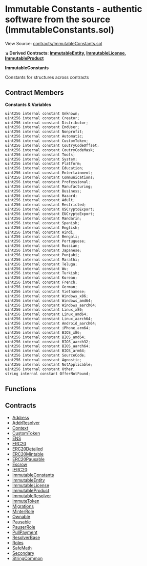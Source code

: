 # Immutable Constants - authentic software from the source (ImmutableConstants.sol)

View Source: [contracts/ImmutableConstants.sol](../contracts/ImmutableConstants.sol)

**↘ Derived Contracts: [ImmutableEntity](ImmutableEntity.md), [ImmutableLicense](ImmutableLicense.md), [ImmutableProduct](ImmutableProduct.md)**

**ImmutableConstants**

Constants for structures across contracts

## Contract Members
**Constants & Variables**

```js
uint256 internal constant Unknown;
uint256 internal constant Creator;
uint256 internal constant Distributor;
uint256 internal constant EndUser;
uint256 internal constant Nonprofit;
uint256 internal constant Automatic;
uint256 internal constant CustomToken;
uint256 internal constant CoutryCodeOffset;
uint256 internal constant CoutryCodeMask;
uint256 internal constant Tools;
uint256 internal constant System;
uint256 internal constant Platform;
uint256 internal constant Education;
uint256 internal constant Entertainment;
uint256 internal constant Communications;
uint256 internal constant Professional;
uint256 internal constant Manufacturing;
uint256 internal constant Business;
uint256 internal constant Hazard;
uint256 internal constant Adult;
uint256 internal constant Restricted;
uint256 internal constant USCryptoExport;
uint256 internal constant EUCryptoExport;
uint256 internal constant Mandarin;
uint256 internal constant Spanish;
uint256 internal constant English;
uint256 internal constant Hindi;
uint256 internal constant Bengali;
uint256 internal constant Portuguese;
uint256 internal constant Russian;
uint256 internal constant Japanese;
uint256 internal constant Punjabi;
uint256 internal constant Marathi;
uint256 internal constant Teluga;
uint256 internal constant Wu;
uint256 internal constant Turkish;
uint256 internal constant Korean;
uint256 internal constant French;
uint256 internal constant German;
uint256 internal constant Vietnamese;
uint256 internal constant Windows_x86;
uint256 internal constant Windows_amd64;
uint256 internal constant Windows_aarch64;
uint256 internal constant Linux_x86;
uint256 internal constant Linux_amd64;
uint256 internal constant Linux_aarch64;
uint256 internal constant Android_aarch64;
uint256 internal constant iPhone_arm64;
uint256 internal constant BIOS_x86;
uint256 internal constant BIOS_amd64;
uint256 internal constant BIOS_aarch32;
uint256 internal constant BIOS_aarch64;
uint256 internal constant BIOS_arm64;
uint256 internal constant SourceCode;
uint256 internal constant Agnostic;
uint256 internal constant NotApplicable;
uint256 internal constant Other;
string internal constant OfferNotFound;

```

## Functions

## Contracts

* [Address](Address.md)
* [AddrResolver](AddrResolver.md)
* [Context](Context.md)
* [CustomToken](CustomToken.md)
* [ENS](ENS.md)
* [ERC20](ERC20.md)
* [ERC20Detailed](ERC20Detailed.md)
* [ERC20Mintable](ERC20Mintable.md)
* [ERC20Pausable](ERC20Pausable.md)
* [Escrow](Escrow.md)
* [IERC20](IERC20.md)
* [ImmutableConstants](ImmutableConstants.md)
* [ImmutableEntity](ImmutableEntity.md)
* [ImmutableLicense](ImmutableLicense.md)
* [ImmutableProduct](ImmutableProduct.md)
* [ImmutableResolver](ImmutableResolver.md)
* [ImmuteToken](ImmuteToken.md)
* [Migrations](Migrations.md)
* [MinterRole](MinterRole.md)
* [Ownable](Ownable.md)
* [Pausable](Pausable.md)
* [PauserRole](PauserRole.md)
* [PullPayment](PullPayment.md)
* [ResolverBase](ResolverBase.md)
* [Roles](Roles.md)
* [SafeMath](SafeMath.md)
* [Secondary](Secondary.md)
* [StringCommon](StringCommon.md)
